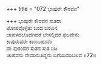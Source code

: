 +++
title = "072 ಭಾಪುರೇ ಕೌರವನ"

+++
ಭಾಪುರೇ ಕೌರವನ ಸುತರಾ  
ಟೋಪವೊಳ್ಳಿತು ಬಂದ ಬರವಿನ  
ಚಾಪಳದಲೊದಗಿದರೆ ಲೇಸಲ್ಲಿದರ ಫಲವೇನು  
ಕಾಪುರುಷರೇ ಕಾಣಬಹುದೆಂ  
ದಾ ಪುರಂದರ ಸುತನ ಸುತ ನಿಜ  
ಚಾಪವನು ನೇವರಿಸುತಿದ್ದನು ಬಗೆಯದರಿಬಲವ     ॥72॥